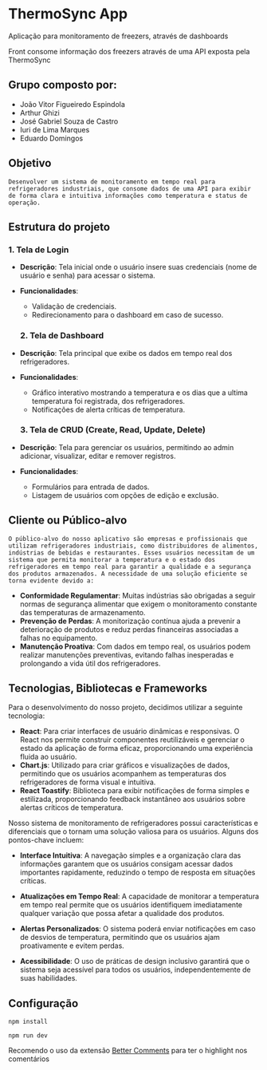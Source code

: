 # ThermoSync App

Aplicação para monitoramento de freezers, através de dashboards

Front consome informação dos freezers através de uma API exposta pela ThermoSync

## Grupo composto por:

- João Vitor Figueiredo Espindola
- Arthur Ghizi
- José Gabriel Souza de Castro
- Iuri de Lima Marques
- Eduardo Domingos

## Objetivo

```
Desenvolver um sistema de monitoramento em tempo real para refrigeradores industriais, que consome dados de uma API para exibir de forma clara e intuitiva informações como temperatura e status de operação.
```

## Estrutura do projeto

### 1. Tela de Login

- **Descrição**: Tela inicial onde o usuário insere suas credenciais (nome de usuário e senha) para acessar o sistema.
- **Funcionalidades**:

  - Validação de credenciais.
  - Redirecionamento para o dashboard em caso de sucesso.

  ### 2. Tela de Dashboard

- **Descrição**: Tela principal que exibe os dados em tempo real dos refrigeradores.
- **Funcionalidades**:

  - Gráfico interativo mostrando a temperatura e os dias que a ultima temperatura foi registrada, dos refrigeradores.
  - Notificações de alerta críticas de temperatura.

  ### 3. Tela de CRUD (Create, Read, Update, Delete)

- **Descrição**: Tela para gerenciar os usuários, permitindo ao admin adicionar, visualizar, editar e remover registros.
- **Funcionalidades**:

  - Formulários para entrada de dados.
  - Listagem de usuários com opções de edição e exclusão.

## Cliente ou Público-alvo

```
O público-alvo do nosso aplicativo são empresas e profissionais que utilizam refrigeradores industriais, como distribuidores de alimentos, indústrias de bebidas e restaurantes. Esses usuários necessitam de um sistema que permita monitorar a temperatura e o estado dos refrigeradores em tempo real para garantir a qualidade e a segurança dos produtos armazenados. A necessidade de uma solução eficiente se torna evidente devido a:
```

- **Conformidade Regulamentar**: Muitas indústrias são obrigadas a seguir normas de segurança alimentar que exigem o monitoramento constante das temperaturas de armazenamento.
- **Prevenção de Perdas**: A monitorização contínua ajuda a prevenir a deterioração de produtos e reduz perdas financeiras associadas a falhas no equipamento.
- **Manutenção Proativa**: Com dados em tempo real, os usuários podem realizar manutenções preventivas, evitando falhas inesperadas e prolongando a vida útil dos refrigeradores.

## Tecnologias, Bibliotecas e Frameworks

Para o desenvolvimento do nosso projeto, decidimos utilizar a seguinte tecnologia:

- **React**: Para criar interfaces de usuário dinâmicas e responsivas. O React nos permite construir componentes reutilizáveis e gerenciar o estado da aplicação de forma eficaz, proporcionando uma experiência fluida ao usuário.
- **Chart.js**: Utilizado para criar gráficos e visualizações de dados, permitindo que os usuários acompanhem as temperaturas dos refrigeradores de forma visual e intuitiva.
- **React Toastify**: Biblioteca para exibir notificações de forma simples e estilizada, proporcionando feedback instantâneo aos usuários sobre alertas críticos de temperatura.

Nosso sistema de monitoramento de refrigeradores possui características e diferenciais que o tornam uma solução valiosa para os usuários. Alguns dos pontos-chave incluem:

- **Interface Intuitiva**: A navegação simples e a organização clara das informações garantem que os usuários consigam acessar dados importantes rapidamente, reduzindo o tempo de resposta em situações críticas.
- **Atualizações em Tempo Real**: A capacidade de monitorar a temperatura em tempo real permite que os usuários identifiquem imediatamente qualquer variação que possa afetar a qualidade dos produtos.

- **Alertas Personalizados**: O sistema poderá enviar notificações em caso de desvios de temperatura, permitindo que os usuários ajam proativamente e evitem perdas.

- **Acessibilidade**: O uso de práticas de design inclusivo garantirá que o sistema seja acessível para todos os usuários, independentemente de suas habilidades.

## Configuração

```
npm install
```

```
npm run dev
```

Recomendo o uso da extensão [Better Comments](https://marketplace.visualstudio.com/items?itemName=aaron-bond.better-comments) para ter o highlight nos comentários
